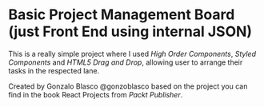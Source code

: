 # Basic Project Management Board (just Front End using internal JSON)

This is a really simple project where I used _High Order Components_, _Styled Components_ and _HTML5 Drag and Drop_, allowing user to arrange their tasks in the respected lane.

Created by Gonzalo Blasco @gonzoblasco based on the project you can find in the book React Projects from _Packt Publisher_.
